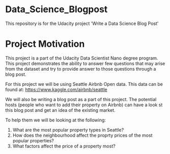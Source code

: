 # Data_Science_Blogpost
This repository is for the Udacity project 'Write a Data Science Blog Post'

# Project Motivation
This project is a part of the Udacity Data Scientist Nano degree program. This project demonstrates the ability to answer few questions that may arise from the dataset and try to provide answer to those questions through a blog post.

For this project we will be using Seattle Airbnb Open data. This data can be found at: https://www.kaggle.com/airbnb/seattle

We will also be writing a blog post as a part of this project. The potential hosts (people who want to add their property on Airbnb) can have a look st this blog post and get an idea of the existing market.

To help them we will be looking at the following:
1) What are the most popular property types in Seattle?
2) How does the neighbourhood affect the proprty prices of the most popular properties?
3) What factors affect the price of a property most?
